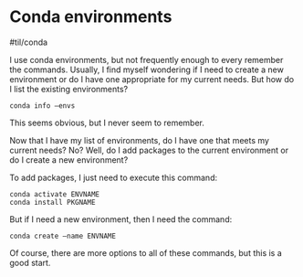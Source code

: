 # Conda environments
#til/conda

I use conda environments, but not frequently enough to every remember the commands. Usually, I find myself wondering if I need to create a new environment or do I have one appropriate for my current needs. But how do I list the existing environments?
```
conda info —envs
```
This seems obvious, but I never seem to remember.

Now that I have my list of environments, do I have one that meets my current needs? No? Well, do I add packages to the current environment or do I create a new environment?

To add packages, I just need to execute this command:
```
conda activate ENVNAME
conda install PKGNAME
```

But if I need a new environment, then I need the command:
```
conda create —name ENVNAME
```

Of course, there are more options to all of these commands, but this is a good start.






